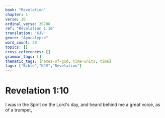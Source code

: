 ```yaml
---
book: "Revelation"
chapter: 1
verse: 10
ordinal_verse: 30708
ref: "Revelation 1:10"
translation: "KJV"
genre: "Apocalypse"
word_count: 20
topics: []
cross_references: []
grammar_tags: []
thematic_tags: [names-of-god, time-units, time]
tags: ["Bible","KJV","Revelation"]
---
```


# Revelation 1:10

I was in the Spirit on the Lord's day, and heard behind me a great voice, as of a trumpet,
